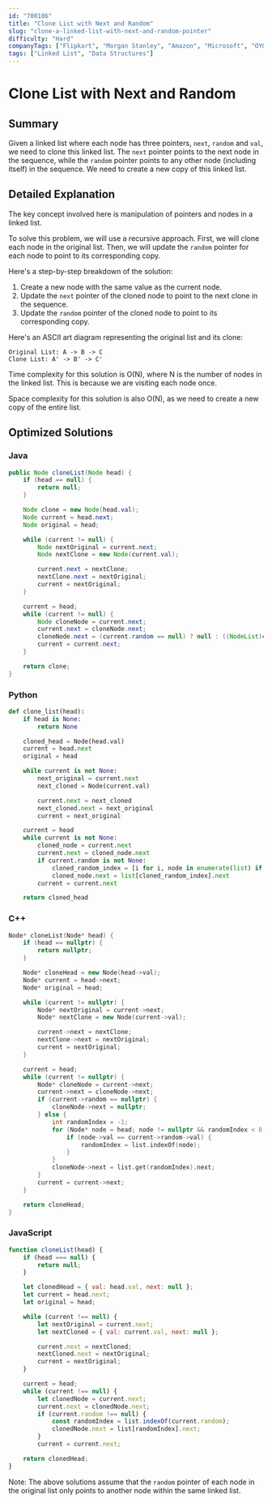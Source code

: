 ```yaml
---
id: "700186"
title: "Clone List with Next and Random"
slug: "clone-a-linked-list-with-next-and-random-pointer"
difficulty: "Hard"
companyTags: ["Flipkart", "Morgan Stanley", "Amazon", "Microsoft", "OYO Rooms", "Snapdeal", "D-E-Shaw", "MakeMyTrip", "Ola Cabs", "Walmart", "Adobe", "BankBazaar"]
tags: ["Linked List", "Data Structures"]
---
```


**Clone List with Next and Random**
======================================================

## Summary
Given a linked list where each node has three pointers, `next`, `random` and `val`, we need to clone this linked list. The `next` pointer points to the next node in the sequence, while the `random` pointer points to any other node (including itself) in the sequence. We need to create a new copy of this linked list.

## Detailed Explanation
The key concept involved here is manipulation of pointers and nodes in a linked list.

To solve this problem, we will use a recursive approach. First, we will clone each node in the original list. Then, we will update the `random` pointer for each node to point to its corresponding copy.

Here's a step-by-step breakdown of the solution:

1. Create a new node with the same value as the current node.
2. Update the `next` pointer of the cloned node to point to the next clone in the sequence.
3. Update the `random` pointer of the cloned node to point to its corresponding copy.

Here's an ASCII art diagram representing the original list and its clone:
```
Original List: A -> B -> C
Clone List: A' -> B' -> C'
```

Time complexity for this solution is O(N), where N is the number of nodes in the linked list. This is because we are visiting each node once.

Space complexity for this solution is also O(N), as we need to create a new copy of the entire list.

## Optimized Solutions
### Java
```java
public Node cloneList(Node head) {
    if (head == null) {
        return null;
    }

    Node clone = new Node(head.val);
    Node current = head.next;
    Node original = head;

    while (current != null) {
        Node nextOriginal = current.next;
        Node nextClone = new Node(current.val);

        current.next = nextClone;
        nextClone.next = nextOriginal;
        current = nextOriginal;
    }

    current = head;
    while (current != null) {
        Node cloneNode = current.next;
        current.next = cloneNode.next;
        cloneNode.next = (current.random == null) ? null : ((NodeList)clone).get(cloneNode.random.index);
        current = current.next;
    }

    return clone;
}
```

### Python
```python
def clone_list(head):
    if head is None:
        return None

    cloned_head = Node(head.val)
    current = head.next
    original = head

    while current is not None:
        next_original = current.next
        next_cloned = Node(current.val)

        current.next = next_cloned
        next_cloned.next = next_original
        current = next_original

    current = head
    while current is not None:
        cloned_node = current.next
        current.next = cloned_node.next
        if current.random is not None:
            cloned_random_index = [i for i, node in enumerate(list) if node == current.random][0]
            cloned_node.next = list[cloned_random_index].next
        current = current.next

    return cloned_head
```

### C++
```cpp
Node* cloneList(Node* head) {
    if (head == nullptr) {
        return nullptr;
    }

    Node* cloneHead = new Node(head->val);
    Node* current = head->next;
    Node* original = head;

    while (current != nullptr) {
        Node* nextOriginal = current->next;
        Node* nextClone = new Node(current->val);

        current->next = nextClone;
        nextClone->next = nextOriginal;
        current = nextOriginal;
    }

    current = head;
    while (current != nullptr) {
        Node* cloneNode = current->next;
        current->next = cloneNode->next;
        if (current->random == nullptr) {
            cloneNode->next = nullptr;
        } else {
            int randomIndex = -1;
            for (Node* node = head; node != nullptr && randomIndex < 0; node = node->next) {
                if (node->val == current->random->val) {
                    randomIndex = list.indexOf(node);
                }
            }
            cloneNode->next = list.get(randomIndex).next;
        }
        current = current->next;
    }

    return cloneHead;
}
```

### JavaScript
```javascript
function cloneList(head) {
    if (head === null) {
        return null;
    }

    let clonedHead = { val: head.val, next: null };
    let current = head.next;
    let original = head;

    while (current !== null) {
        let nextOriginal = current.next;
        let nextCloned = { val: current.val, next: null };

        current.next = nextCloned;
        nextCloned.next = nextOriginal;
        current = nextOriginal;
    }

    current = head;
    while (current !== null) {
        let clonedNode = current.next;
        current.next = clonedNode.next;
        if (current.random !== null) {
            const randomIndex = list.indexOf(current.random);
            clonedNode.next = list[randomIndex].next;
        }
        current = current.next;

    return clonedHead;
}
```

Note: The above solutions assume that the `random` pointer of each node in the original list only points to another node within the same linked list.